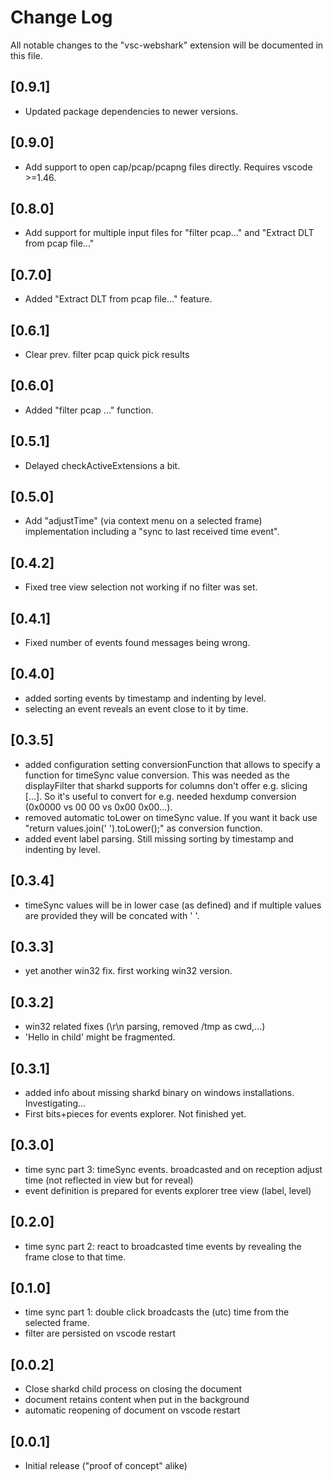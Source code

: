 # Change Log

All notable changes to the "vsc-webshark" extension will be documented in this file.

## [0.9.1]
- Updated package dependencies to newer versions.

## [0.9.0]
- Add support to open cap/pcap/pcapng files directly. Requires vscode >=1.46.

## [0.8.0]
- Add support for multiple input files for "filter pcap..." and "Extract DLT from pcap file..."

## [0.7.0]
- Added "Extract DLT from pcap file..." feature.

## [0.6.1]
- Clear prev. filter pcap quick pick results

## [0.6.0]
- Added "filter pcap ..." function.

## [0.5.1]
- Delayed checkActiveExtensions a bit.

## [0.5.0]
- Add "adjustTime" (via context menu on a selected frame) implementation including a "sync to last received time event".

## [0.4.2]
- Fixed tree view selection not working if no filter was set.

## [0.4.1]
- Fixed number of events found messages being wrong.

## [0.4.0]
- added sorting events by timestamp and indenting by level.
- selecting an event reveals an event close to it by time.

## [0.3.5]
- added configuration setting conversionFunction that allows to specify a function for timeSync value conversion. This was needed as the displayFilter that sharkd supports for columns don't offer e.g. slicing [...]. So it's useful to convert for e.g. needed hexdump conversion (0x0000 vs 00 00 vs 0x00 0x00...). 
- removed automatic toLower on timeSync value. If you want it back use "return values.join(' ').toLower();" as conversion function.
- added event label parsing. Still missing sorting by timestamp and indenting by level. 

## [0.3.4]
- timeSync values will be in lower case (as defined) and if multiple values are provided they will be concated with ' '.

## [0.3.3]
- yet another win32 fix. first working win32 version.

## [0.3.2]
- win32 related fixes (\r\n parsing, removed /tmp as cwd,...)
- 'Hello in child' might be fragmented.

## [0.3.1]
- added info about missing sharkd binary on windows installations. Investigating...
- First bits+pieces for events explorer. Not finished yet.

## [0.3.0]
- time sync part 3: timeSync events. broadcasted and on reception adjust time (not reflected in view but for reveal)
- event definition is prepared for events explorer tree view (label, level)

## [0.2.0]
- time sync part 2: react to broadcasted time events by revealing the frame close to that time.

## [0.1.0]
- time sync part 1: double click broadcasts the (utc) time from the selected frame.
- filter are persisted on vscode restart

## [0.0.2]
- Close sharkd child process on closing the document
- document retains content when put in the background
- automatic reopening of document on vscode restart

## [0.0.1]

- Initial release ("proof of concept" alike)
